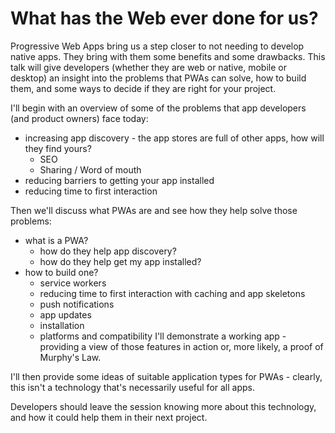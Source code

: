 # What has the Web ever done for us?

Progressive Web Apps bring us a step closer to not needing to develop native apps. They bring with them some benefits and some drawbacks. This talk will give developers (whether they are web or native, mobile or desktop) an insight into the problems that PWAs can solve, how to build them, and some ways to decide if they are right for your project.

I'll begin with an overview of some of the problems that app developers (and product owners) face today:
* increasing app discovery - the app stores are full of other apps, how will they find yours?
  * SEO
  * Sharing / Word of mouth
* reducing barriers to getting your app installed
* reducing time to first interaction

Then we'll discuss what PWAs are and see how they help solve those problems:
* what is a PWA?
  * how do they help app discovery?
  * how do they help get my app installed?
* how to build one?
  * service workers
  * reducing time to first interaction with caching and app skeletons
  * push notifications
  * app updates
  * installation
  * platforms and compatibility
I'll demonstrate a working app - providing a view of those features in action or, more likely, a proof of Murphy's Law.

I'll then provide some ideas of suitable application types for PWAs - clearly, this isn't a technology that's necessarily useful for all apps.

Developers should leave the session knowing more about this technology, and how it could help them in their next project.
